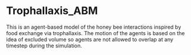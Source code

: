 # Trophallaxis_ABM
This is an agent-based model of the honey bee interactions inspired by food exchange via trophallaxis. The motion of the agents is based on the idea of excluded volume so agents are not allowed to overlap at any timestep during the simulation.
